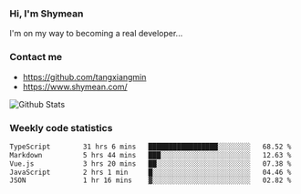 ### Hi, I'm Shymean

I'm on my way to becoming a real developer...

### Contact me

- <https://github.com/tangxiangmin>
- <https://www.shymean.com/>

![Github Stats](https://github-readme-stats.vercel.app/api?username=tangxiangmin&show_icons=true&theme=dark)


###  Weekly code statistics

<!--START_SECTION:waka-->

```txt
TypeScript        31 hrs 6 mins   █████████████████░░░░░░░░   68.52 %
Markdown          5 hrs 44 mins   ███░░░░░░░░░░░░░░░░░░░░░░   12.63 %
Vue.js            3 hrs 20 mins   ██░░░░░░░░░░░░░░░░░░░░░░░   07.38 %
JavaScript        2 hrs 1 min     █░░░░░░░░░░░░░░░░░░░░░░░░   04.46 %
JSON              1 hr 16 mins    ▓░░░░░░░░░░░░░░░░░░░░░░░░   02.82 %
```

<!--END_SECTION:waka-->